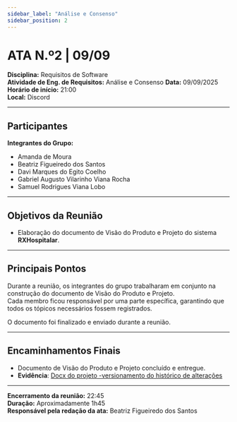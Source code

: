 ```yaml
---
sidebar_label: "Análise e Consenso"
sidebar_position: 2
---
```

# ATA N.º2 | 09/09

**Disciplina:** Requisitos de Software  
**Atividade de Eng. de Requisitos:** Análise e Consenso
**Data:** 09/09/2025  
**Horário de início:** 21:00  
**Local:** Discord 

---

## Participantes  

**Integrantes do Grupo:**  
- Amanda de Moura  
- Beatriz Figueiredo dos Santos  
- Davi Marques do Egito Coelho  
- Gabriel Augusto Vilarinho Viana Rocha  
- Samuel Rodrigues Viana Lobo  

---

## Objetivos da Reunião  
- Elaboração do documento de Visão do Produto e Projeto do sistema **RXHospitalar**.  

---

## Principais Pontos  
Durante a reunião, os integrantes do grupo trabalharam em conjunto na construção do documento de Visão do Produto e Projeto.  
Cada membro ficou responsável por uma parte específica, garantindo que todos os tópicos necessários fossem registrados.  

O documento foi finalizado e enviado durante a reunião.  

---

## Encaminhamentos Finais  
- Documento de Visão do Produto e Projeto concluído e entregue.
- **Evidência**: [Docx do projeto -versionamento do histórico de alterações](https://docs.google.com/document/d/1ObKkLQiQ6n5fSmXcMj0E3VsbUX4fnFBW7WjJGxMA8vg/edit?usp=sharing)

---

**Encerramento da reunião:** 22:45  
**Duração:** Aproximadamente 1h45  
**Responsável pela redação da ata:** Beatriz Figueiredo dos Santos  
